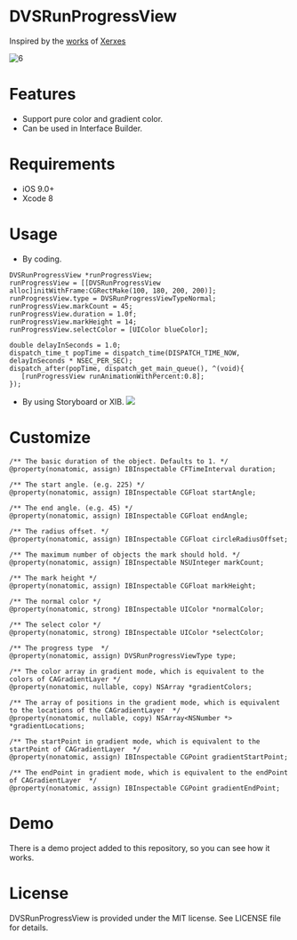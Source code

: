 # DVSRunProgressView

Inspired by the [works](https://dribbble.com/shots/3186995-THe-application-of-movement) of [Xerxes](https://dribbble.com/W_e_i)

![6](http://o6lbfzf4d.bkt.clouddn.com/2017-01-07-6.gif)



Features
==============
- Support pure color and gradient color.
- Can be used in Interface Builder.

Requirements
==============
- iOS 9.0+
- Xcode 8

Usage
==============

- By coding.

```objc
DVSRunProgressView *runProgressView;
runProgressView = [[DVSRunProgressView alloc]initWithFrame:CGRectMake(100, 180, 200, 200)];
runProgressView.type = DVSRunProgressViewTypeNormal;
runProgressView.markCount = 45;
runProgressView.duration = 1.0f;
runProgressView.markHeight = 14;
runProgressView.selectColor = [UIColor blueColor];

double delayInSeconds = 1.0;
dispatch_time_t popTime = dispatch_time(DISPATCH_TIME_NOW, delayInSeconds * NSEC_PER_SEC);
dispatch_after(popTime, dispatch_get_main_queue(), ^(void){
   [runProgressView runAnimationWithPercent:0.8];
});
```

- By using Storyboard or XIB.
![](http://o6lbfzf4d.bkt.clouddn.com/2017-01-07-10.png)


Customize
==============

```objc
/** The basic duration of the object. Defaults to 1. */
@property(nonatomic, assign) IBInspectable CFTimeInterval duration;

/** The start angle. (e.g. 225) */
@property(nonatomic, assign) IBInspectable CGFloat startAngle;

/** The end angle. (e.g. 45) */
@property(nonatomic, assign) IBInspectable CGFloat endAngle;

/** The radius offset. */
@property(nonatomic, assign) IBInspectable CGFloat circleRadiusOffset;

/** The maximum number of objects the mark should hold. */
@property(nonatomic, assign) IBInspectable NSUInteger markCount;

/** The mark height */
@property(nonatomic, assign) IBInspectable CGFloat markHeight;

/** The normal color */
@property(nonatomic, strong) IBInspectable UIColor *normalColor;

/** The select color */
@property(nonatomic, strong) IBInspectable UIColor *selectColor;

/** The progress type  */
@property(nonatomic, assign) DVSRunProgressViewType type;

/** The color array in gradient mode, which is equivalent to the colors of CAGradientLayer */
@property(nonatomic, nullable, copy) NSArray *gradientColors;

/** The array of positions in the gradient mode, which is equivalent to the locations of the CAGradientLayer  */
@property(nonatomic, nullable, copy) NSArray<NSNumber *> *gradientLocations;

/** The startPoint in gradient mode, which is equivalent to the startPoint of CAGradientLayer  */
@property(nonatomic, assign) IBInspectable CGPoint gradientStartPoint;

/** The endPoint in gradient mode, which is equivalent to the endPoint of CAGradientLayer  */
@property(nonatomic, assign) IBInspectable CGPoint gradientEndPoint;
```

Demo
==============
There is a demo project added to this repository, so you can see how it works.

License
==============
DVSRunProgressView is provided under the MIT license. See LICENSE file for details.

